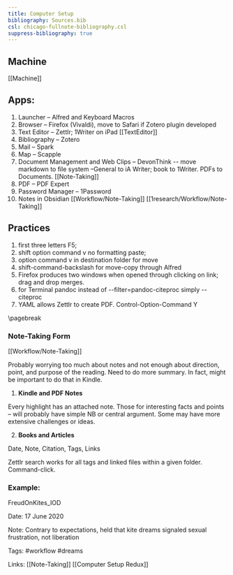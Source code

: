 ```yaml
---
title: Computer Setup
bibliography: Sources.bib
csl: chicago-fullnote-bibliography.csl
suppress-bibliography: true
---
```




## Machine
  [[Machine]]

## Apps:

1. Launcher – Alfred and Keyboard Macros
2. Browser – Firefox (Vivaldi), move to Safari if Zotero plugin developed
3. Text Editor – Zettlr;  1Writer on iPad [[TextEditor]]
4. Bibliography – Zotero
5. Mail – Spark
6. Map – Scapple
7. Document Management and Web Clips – DevonThink -- move markdown to file system –General to iA Writer; book to 1Writer. PDFs to Documents. [[Note-Taking]]
8. PDF – PDF Expert
9. Password Manager – 1Password
10. Notes in Obsidian [[Workflow/Note-Taking]] [[1research/Workflow/Note-Taking]]

## Practices

1. first three letters F5;
2. shift option command v no formatting paste;
3. option command v in destination folder for move
4. shift-command-backslash for move-copy through Alfred
5. Firefox produces two windows when opened through clicking on link; drag and drop merges.
6. for Terminal pandoc instead of --filter=pandoc-citeproc simply --citeproc
7. YAML allows Zettlr to create PDF. Control-Option-Command Y

\pagebreak
### Note-Taking Form
[[Workflow/Note-Taking]]

Probably worrying too much about notes and not enough about direction, point, and purpose of the reading. Need to do more summary. In fact, might be important to do that in Kindle.

1. **Kindle and PDF Notes**

Every highlight has an attached note. Those for interesting facts and points – will probably have simple NB or central argument. Some may have more extensive challenges or ideas.


2. **Books and Articles**

Date, Note, Citation, Tags, Links

Zettlr search works for all tags and linked files within a given folder. Command-click.

### Example:
FreudOnKites_IOD

Date: 17 June 2020

Note: Contrary to expectations, held that kite dreams signaled sexual frustration, not liberation

Tags: #workflow #dreams

Links: [[Note-Taking]] [[Computer Setup Redux]]
